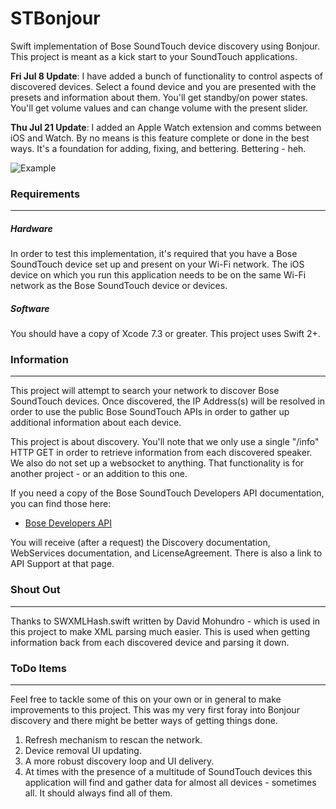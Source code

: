 # STBonjour
Swift implementation of Bose SoundTouch device discovery using Bonjour. This project is meant as a kick start to your SoundTouch applications. 

**Fri Jul 8 Update**: I have added a bunch of functionality to control aspects of discovered devices. Select a found device and you are presented with the presets and information about them. You'll get standby/on power states. You'll get volume values and can change volume with the present slider. 

**Thu Jul 21 Update**: I added an Apple Watch extension and comms between iOS and Watch. By no means is this feature complete or done in the best ways. It's a foundation for adding, fixing, and bettering. Bettering - heh.

![Example](http://www.ericd.net/stDiscoveryImage.jpg "Example")

### Requirements
----
##### Hardware
In order to test this implementation, it's required that you have a Bose SoundTouch device 
set up and present on your Wi-Fi network. The iOS device on which you run this application
needs to be on the same Wi-Fi network as the Bose SoundTouch device or devices. 

##### Software
You should have a copy of Xcode 7.3 or greater. This project uses Swift 2+.

### Information
----
This project will attempt to search your network to discover Bose SoundTouch devices. Once discovered, the IP Address(s) will be resolved in order to use the public Bose SoundTouch APIs in order to gather up additional information about each device. 

This project is about discovery. You'll note that we only use a single "/info" HTTP GET in order to retrieve information from each discovered speaker. We also do not set up a websocket to anything. That functionality is for another project - or an addition to this one. 

If you need a copy of the Bose SoundTouch Developers API documentation, you can find those here: 
* [Bose Developers API ](http://products.bose.com/api-developer/index.html)

You will receive (after a request) the Discovery documentation, WebServices documentation, and LicenseAgreement. There is also a link to API Support at that page.

### Shout Out
----
Thanks to SWXMLHash.swift written by David Mohundro - which is used in this project to make XML parsing much easier. This is used when getting information back from each discovered device and parsing it down.

### ToDo Items
----
Feel free to tackle some of this on your own or in general to make improvements to this project. This was my very first foray into Bonjour discovery and there might be better ways of getting things done. 

1. Refresh mechanism to rescan the network.
2. Device removal UI updating.
3. A more robust discovery loop and UI delivery.
4. At times with the presence of a multitude of SoundTouch devices this application will find and gather data for almost all devices - sometimes all. It should always find all of them.
